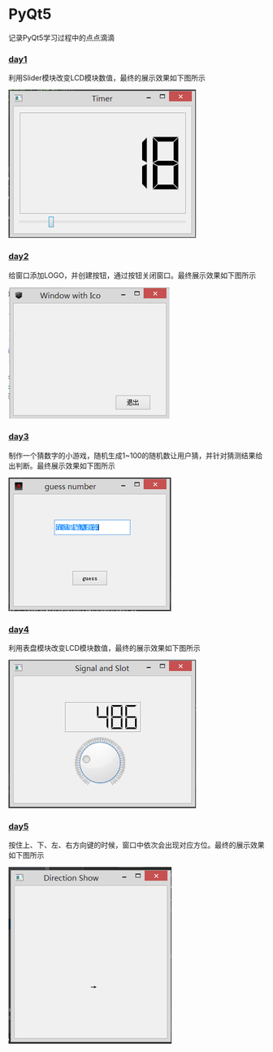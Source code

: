 # PyQt5
记录PyQt5学习过程中的点点滴滴
### [day1](day1.py)
利用Slider模块改变LCD模块数值，最终的展示效果如下图所示

![](img/day1.PNG "第一天效果展示")

### [day2](day2/day2.py)
给窗口添加LOGO，并创建按钮，通过按钮关闭窗口。最终展示效果如下图所示

![](img/day2.PNG "第二天效果展示")

### [day3](day3/day3.py)
制作一个猜数字的小游戏，随机生成1~100的随机数让用户猜，并针对猜测结果给出判断。最终展示效果如下图所示

![](img/day3.PNG "第三天效果展示")

### [day4](day4.py)
利用表盘模块改变LCD模块数值，最终的展示效果如下图所示

![](img/day4.PNG "第四天效果展示")

### [day5](day5.py)
按住上、下、左、右方向键的时候，窗口中依次会出现对应方位。最终的展示效果如下图所示

![](img/day5.PNG "第五天效果展示")
